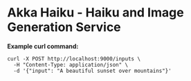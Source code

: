 # Akka Haiku - Haiku and Image Generation Service

**Example curl command:**
```shell
curl -X POST http://localhost:9000/inputs \
  -H "Content-Type: application/json" \
  -d '{"input": "A beautiful sunset over mountains"}'
```
